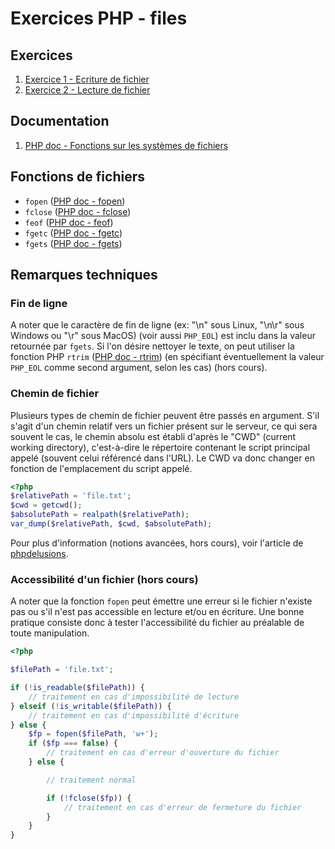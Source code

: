 # Exercices PHP - files

## Exercices

 1. [Exercice 1 - Ecriture de fichier](./ex1/)
 2. [Exercice 2 - Lecture de fichier](./ex2/)

## Documentation

 1. [PHP doc - Fonctions sur les systèmes de fichiers](https://www.php.net/manual/fr/ref.filesystem.php)

## Fonctions de fichiers

 - `fopen` ([PHP doc - fopen](https://www.php.net/manual/fr/function.fopen.php))
 - `fclose` ([PHP doc - fclose](https://www.php.net/manual/fr/function.fclose.php))
 - `feof` ([PHP doc - feof](https://www.php.net/manual/fr/function.feof.php))
 - `fgetc` ([PHP doc - fgetc](https://www.php.net/manual/fr/function.fgetc.php))
 - `fgets` ([PHP doc - fgets](https://www.php.net/manual/fr/function.fgets.php))
 

## Remarques techniques

### Fin de ligne

A noter que le caractère de fin de ligne (ex: "\n" sous Linux, "\n\r" sous Windows ou "\r" sous MacOS) (voir aussi `PHP_EOL`) est inclu dans la valeur retournée par `fgets`. Si l'on désire nettoyer le texte, on peut utiliser la fonction PHP `rtrim` ([PHP doc - rtrim](https://www.php.net/manual/fr/function.rtrim.php)) (en spécifiant éventuellement la valeur `PHP_EOL` comme second argument, selon les cas) (hors cours).

### Chemin de fichier

Plusieurs types de chemin de fichier peuvent être passés en argument. S'il s'agit d'un chemin relatif vers un fichier présent sur le serveur, ce qui sera souvent le cas, le chemin absolu est établi d'après le "CWD" (current working directory), c'est-à-dire le répertoire contenant le script principal appelé (souvent celui référencé dans l'URL). Le CWD va donc changer en fonction de l'emplacement du script appelé.

```php
<?php
$relativePath = 'file.txt';
$cwd = getcwd();
$absolutePath = realpath($relativePath);
var_dump($relativePath, $cwd, $absolutePath);
```

Pour plus d'information (notions avancées, hors cours), voir l'article de [phpdelusions](https://phpdelusions.net/articles/paths).

### Accessibilité d'un fichier (hors cours)

A noter que la fonction `fopen` peut émettre une erreur si le fichier n'existe pas ou s'il n'est pas accessible en lecture et/ou en écriture. Une bonne pratique consiste donc à tester l'accessibilité du fichier au préalable de toute manipulation.

```php
<?php

$filePath = 'file.txt';

if (!is_readable($filePath)) {
    // traitement en cas d'impossibilité de lecture
} elseif (!is_writable($filePath)) {
    // traitement en cas d'impossibilité d'écriture
} else {
    $fp = fopen($filePath, 'w+');
    if ($fp === false) {
        // traitement en cas d'erreur d'ouverture du fichier
    } else {

        // traitement normal

        if (!fclose($fp)) {
            // traitement en cas d'erreur de fermeture du fichier
        }
    }
}
```
